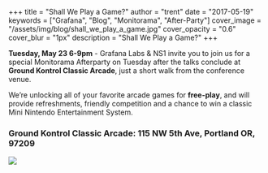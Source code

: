 +++
title = "Shall We Play a Game?"
author = "trent"
date = "2017-05-19"
keywords = ["Grafana", "Blog", "Monitorama", "After-Party"]
cover_image = "/assets/img/blog/shall_we_play_a_game.jpg"
cover_opacity = "0.6"
cover_blur = "1px"
description = "Shall We Play a Game?"
+++

**Tuesday, May 23 6-9pm** - Grafana Labs & NS1 invite you to join us for a special Monitorama Afterparty on Tuesday after the talks conclude at **Ground Kontrol Classic Arcade**, just a short walk from the conference venue. 

We’re unlocking all of your favorite arcade games for **free-play**, and will provide refreshments, friendly competition and a chance to win a classic 
Mini Nintendo Entertainment System.

### Ground Kontrol Classic Arcade: **115 NW 5th Ave, Portland OR, 97209**

![](/assets/img/blog/shall_we_play_a_game.png)